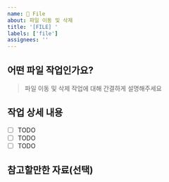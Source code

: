```yaml
---
name: 📁 File
about: 파일 이동 및 삭제
title: '[FILE] '
labels: ['file']
assignees: ''
---
```


## 어떤 파일 작업인가요?

> 파일 이동 및 삭제 작업에 대해 간결하게 설명해주세요

## 작업 상세 내용

- [ ] TODO
- [ ] TODO
- [ ] TODO

## 참고할만한 자료(선택)

<!-- 파일 구조 변경 계획, 영향도 분석 등을 첨부해주세요 -->